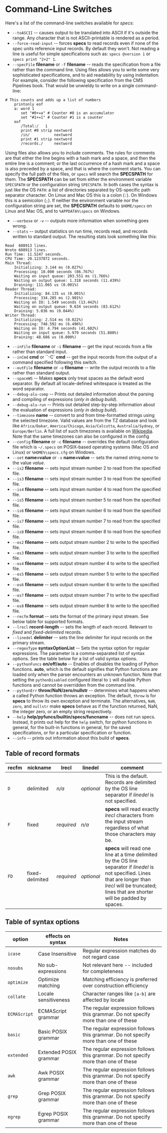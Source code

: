 # Command-Line Switches

Here's a list of the command-line switches available for *specs*:
* `--toASCII` -- causes output to be translated into ASCII if it's outside the range.
Any character that is not ASCII-printable is rendered as a period.
* `--force-read-input` -- forces **specs** to read records even if none of the spec units reference input records.  By default they won't.
Not reading a line is useful for simple specifications such as: `specs @version 1` or `specs print "2+2" 1`.
* `--specFile` **filename** or `-f` **filename** -- reads the specification from a file rather than the command line.
Using files allows you to write some very sophisticated specifications, and to aid readability by using indentation. For example, consider the following specification from the CMS Pipelines book.  That would be unwieldy to write on a single command-line:
```
# This counts and adds up a list of numbers
    printonly eof
    a: word 1
       set "#0+=a" # Counter #0 is an accumulator
       set "#1+=1" # Counter #1 is a counter
    eof
       /Total:/   1
       print #0 strip nextword
       /in/           nextword
       print #1 strip nextword
       /records./     nextword
``` 
Using files also allows you to include comments. The rules for comments are that either the line begins with a hash mark and a space, and then the entire line is a comment; or the last occurrence of a hash mark and a space is also preceded by a space, and that is where the comment starts. 
You can specify the full path of the files, or `specs` will search the **SPECSPATH** for them. The **SPECSPATH** can be set from either the environment variable `SPECSPATH` or the configuration string `SPECSPATH`. In both cases the syntax is just like the OS `PATH`: a list of directories separated by OS-specific path separator character. On Linux and Mac OS this is a colon (`:`). On Windows this is a semicolon (`;`).  If neither the environment variable nor the configuration string are set, the **SPECSPATH** defaults to `$HOME/specs` on Linux and Mac OS, and to `%APPDATA%\specs` on Windows.
* `--verbose` or `-v` -- outputs more information when something goes wrong.
* `--stats` -- output statistics on run time, records read, and records written to standard output. 
The resulting stats look something like this:
```
Read  608913 lines.
Wrote 608913 lines.
Run Time: 11.5247 seconds.
CPU Time: 20.1237872 seconds.
Main Thread:
	Initializing: 3.144 ms (0.027%)
	Processing: 10.000 seconds (86.767%)
	Waiting on input queue: 203.551 ms (1.766%)
	Waiting on output queue: 1.318 seconds (11.439%)
	Draining: 111.065 us (0.001%)
Reader Thread:
	Initializing: 84.135 us (0.001%)
	Processing: 334.285 ms (2.901%)
	Waiting on IO: 1.549 seconds (13.442%)
	Waiting on output queue: 9.634 seconds (83.612%)
	Draining: 5.036 ms (0.044%)
Writer Thread:
	Initializing: 2.514 ms (0.022%)
	Processing: 748.592 ms (6.496%)
	Waiting on IO: 4.794 seconds (41.602%)
	Waiting on input queue: 5.979 seconds (51.880%)
	Draining: 48.686 us (0.000%)
```
* `--inFile` **filename** or `-i` **filename** -- get the input records from a file rather than standard input.
* `--inCmd` **cmd** or ``-C` **cmd** -- get the input records from the output of a command specified following this switch.
* `--outFile` **filename** or `-o` **filename** -- write the output records to a file rather than standard output.
* `--spaceWS` -- Makes **specs** only treat spaces as the default word separator. By default all locale-defined whitespace is treated as the word separator.
* `--debug-alu-comp` -- Prints out detailed information about the parsing and compiling of expressions (_only in debug build_).
* `--debug-alu-run` -- Prints out detailed step-by-step information about the evaluation of expressions (_only in debug build_).
* `--timezone` **name** -- convert to and from time-formatted strings using the selected timezone. Valid values are from the TZ database and look like `Africa/Dakar`, `America/Chicago`, `Asia/Calcutta`, `Australia/Sydney`, or `Europe/Berlin`.  A full list of such timezones is available on [Wikipedia](https://en.wikipedia.org/wiki/List_of_tz_database_time_zones).  Note that the same timezones can also be configured in the config
* `--config` **filename** or `-c` **filename** -- overrides the default configuration file which is `~/.specs` on POSIX-based operating systems (Mac OS and Linux) or `%HOME%\specs.cfg` on Windows.
* `--set` **name=value** or `-s` **name=value** -- sets the named string *name* to the value *value*.
* `--is2` **filename** -- sets input stream number 2 to read from the specified file. 
* `--is3` **filename** -- sets input stream number 3 to read from the specified file. 
* `--is4` **filename** -- sets input stream number 4 to read from the specified file. 
* `--is5` **filename** -- sets input stream number 5 to read from the specified file. 
* `--is6` **filename** -- sets input stream number 6 to read from the specified file. 
* `--is7` **filename** -- sets input stream number 7 to read from the specified file. 
* `--is8` **filename** -- sets input stream number 8 to read from the specified file. 
* `--os2` **filename** -- sets output stream number 2 to write to the specified file.
* `--os3` **filename** -- sets output stream number 3 to write to the specified file.
* `--os4` **filename** -- sets output stream number 4 to write to the specified file.
* `--os5` **filename** -- sets output stream number 5 to write to the specified file.
* `--os6` **filename** -- sets output stream number 6 to write to the specified file.
* `--os7` **filename** -- sets output stream number 7 to write to the specified file.
* `--os8` **filename** -- sets output stream number 8 to write to the specified file.
* `--recfm` **format** -- sets the format of the primary input stream. See below table for supported formats.
* `--lrecl` **record-length** -- sets the length of each record. Relevant to *fixed* and *fixed-delimited* records.
* `--linedel` **delimiter** -- sets the line delimiter for input records on the primary stream.
* `--regexType` **syntaxOptionList** -- Sets the syntax option for regular expressions. The parameter is a comma-separated list of syntax options. See the table below for a list of valid syntax options.
* `--pythonFuncs` **on/off/auto** -- Enables of disables the loading of Python functions. **auto**, which is the default signifies that Python functions are loaded only when the parser encounters an unknown function. Note that setting the `pythonDisabled` configured literal to `1` will disable Python functions and cannot be overridden from the command line.
* `--pythonErr` **throw/NaN/zero/nullstr** -- determines what happens when a called Python function throws an exception. The default, `throw` is for **specs** to throw its own exception and terminate. The alternatives, `NaN`, `zero`, and `nullstr` make **specs** behave as if the function returned, NaN, the integer zero, or an empty string respectively.
* `--help` **help/pyfuncs/builtin/specs/funcname** -- does not run specs. Instead, it prints out help for the `help` switch, for python functions in general, for the built-in functions in general, for the saved specifications, or for a particular specification or function.
* `--info` -- prints out information about this build of **specs**.

## Table of record formats

|recfm|nickname|lrecl|linedel|comment|
|-----|--------|-----|-------|-------|
| `D` | delimited | *n/a* | *optional* | This is the default. Records are delimited by the OS line separator if *linedel* is not specified. |
| `F` | fixed | *required* | *n/a* | **specs** will read exactly *lrecl* characters from the input stream regardless of what those characters may be. |
| `FD` | fixed-delimited | *required* | *optional* | **specs** will read one line at a time delimited by the OS line separator if *linedel* is not specified. Lines that are longer than *lrecl* will be truncated; lines that are shorter will be padded by spaces. |

## Table of syntax options

|option|effects on syntax|Notes|
|------|-----------------|-----|
| `icase` | Case Insensitive | Regular expression matches do not regard case |
| `nosubs` | No sub-expressions | Not relevant here -- included for completeness |
| `optimize` | Optimize matching | Matching efficiency is preferred over construction efficiency |
| `collate` | Locale sensitiveness | Character ranges like `[a-b]` are affected by locale |
| `ECMAScript` | ECMAScript grammar | The regular expression follows this grammar. Do not specify more than one of these |
| `basic` | Basic POSIX grammar | The regular expression follows this grammar. Do not specify more than one of these |
| `extended` | Extended POSIX grammar | The regular expression follows this grammar. Do not specify more than one of these |
| `awk` | Awk POSIX grammar | The regular expression follows this grammar. Do not specify more than one of these |
| `grep` | Grep POSIX grammar | The regular expression follows this grammar. Do not specify more than one of these |
| `egrep` | Egrep POSIX grammar | The regular expression follows this grammar. Do not specify more than one of these |

